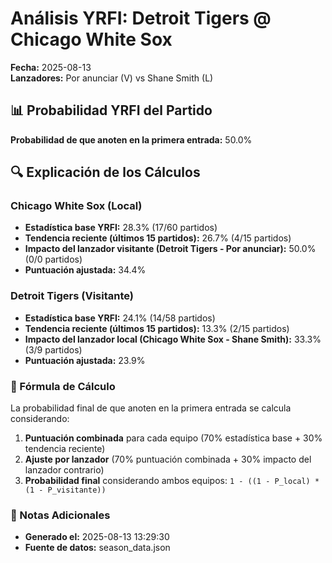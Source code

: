 # Análisis YRFI: Detroit Tigers @ Chicago White Sox

**Fecha:** 2025-08-13  
**Lanzadores:** Por anunciar (V) vs Shane Smith (L)

## 📊 Probabilidad YRFI del Partido

**Probabilidad de que anoten en la primera entrada:** 50.0%

## 🔍 Explicación de los Cálculos

### Chicago White Sox (Local)
- **Estadística base YRFI:** 28.3% (17/60 partidos)
- **Tendencia reciente (últimos 15 partidos):** 26.7% (4/15 partidos)
- **Impacto del lanzador visitante (Detroit Tigers - Por anunciar):** 50.0% (0/0 partidos)
- **Puntuación ajustada:** 34.4%

### Detroit Tigers (Visitante)
- **Estadística base YRFI:** 24.1% (14/58 partidos)
- **Tendencia reciente (últimos 15 partidos):** 13.3% (2/15 partidos)
- **Impacto del lanzador local (Chicago White Sox - Shane Smith):** 33.3% (3/9 partidos)
- **Puntuación ajustada:** 23.9%

### 📝 Fórmula de Cálculo

La probabilidad final de que anoten en la primera entrada se calcula considerando:
1. **Puntuación combinada** para cada equipo (70% estadística base + 30% tendencia reciente)
2. **Ajuste por lanzador** (70% puntuación combinada + 30% impacto del lanzador contrario)
3. **Probabilidad final** considerando ambos equipos: `1 - ((1 - P_local) * (1 - P_visitante))`

### 📌 Notas Adicionales

- **Generado el:** 2025-08-13 13:29:30
- **Fuente de datos:** season_data.json
